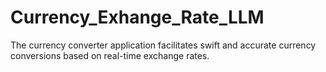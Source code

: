 # Currency_Exhange_Rate_LLM
The currency converter application facilitates swift and accurate currency conversions based on real-time exchange rates.
